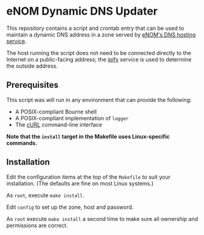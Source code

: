 # eNOM Dynamic DNS Updater

This repository contains a script and crontab entry that can be used
to maintain a dynamic DNS address in a zone served by [eNOM's DNS
hosting service](https://www.enom.com/hosting/dns).

The host running the script does not need to be connected directly to
the Internet on a public-facing address; the
[ipify](https://www.ipify.org) service is used to determine the
outside address.


## Prerequisites

This script was will run in any environment that can provide the following:

 * A POSIX-compliant Bourne shell
 * A POSIX-compliant implementation of `logger`
 * The [cURL](https://curl.haxx.se) command-line interface

**Note that the `install` target in the Makefile uses Linux-specific commands.**


## Installation

Edit the configuration items at the top of the `Makefile` to suit your
installation.  (The defaults are fine on most Linux systems.)

As `root`, execute `make install`.

Edit `config` to set up the zone, host and password.

As `root` execute `make install` a second time to make sure all
ownership and permissions are correct.

